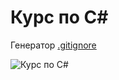 # Курс по C# 

Генератор [.gitignore](https://www.toptal.com/developers/gitignore// "Генератор .gitignore")

![Курс по C#](https://www.meme-arsenal.com/memes/4417267a595726796960f636fb349e92.jpg)